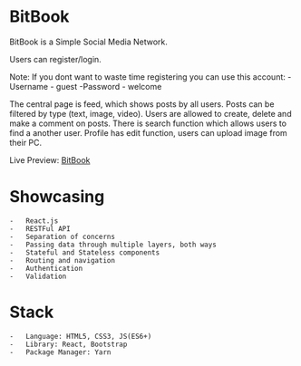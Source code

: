 # BitBook

BitBook is a Simple Social Media Network.

Users can register/login.

Note: If you dont want to waste time registering you can use this account:
-Username - guest
-Password - welcome

The central page is feed, which shows posts by all users. Posts can be filtered by type (text, image, video). Users are allowed to create, delete and make a comment on posts. There is search function which allows users to find a another user.
Profile has edit function, users can upload image from their PC.

Live Preview: [BitBook](https://ivanbalic.github.io/bit-book/)

# Showcasing

    -   React.js
    -   RESTFul API
    -   Separation of concerns
    -   Passing data through multiple layers, both ways
    -   Stateful and Stateless components
    -   Routing and navigation
    -   Authentication
    -   Validation

# Stack

    -   Language: HTML5, CSS3, JS(ES6+)
    -   Library: React, Bootstrap
    -   Package Manager: Yarn
